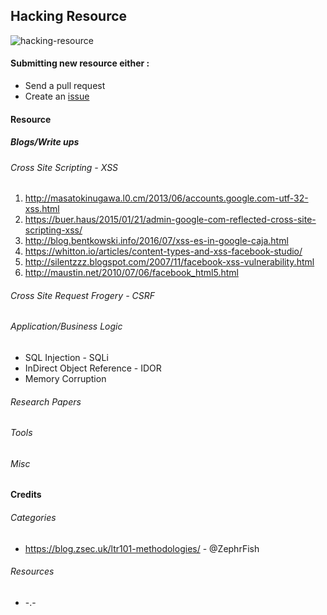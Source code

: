## Hacking Resource
![hacking-resource](https://github.com/dhaval17/hacking-resources/raw/assets/images/hacker.jpg)


#### Submitting new resource either :
- Send a pull request
- Create an [issue](https://github.com/dhaval17/hacking-resources/issues/new)

#### Resource

##### Blogs/Write ups

###### Cross Site Scripting - XSS

1. http://masatokinugawa.l0.cm/2013/06/accounts.google.com-utf-32-xss.html
2. https://buer.haus/2015/01/21/admin-google-com-reflected-cross-site-scripting-xss/
3. http://blog.bentkowski.info/2016/07/xss-es-in-google-caja.html
4. https://whitton.io/articles/content-types-and-xss-facebook-studio/
5. http://silentzzz.blogspot.com/2007/11/facebook-xss-vulnerability.html
6. http://maustin.net/2010/07/06/facebook_html5.html

###### Cross Site Request Frogery - CSRF
###### Application/Business Logic
- SQL Injection - SQLi
- InDirect Object Reference - IDOR
- Memory Corruption

###### Research Papers

###### Tools

###### Misc


#### Credits

###### Categories 
- https://blog.zsec.uk/ltr101-methodologies/ - @ZephrFish

###### Resources
- -.-
